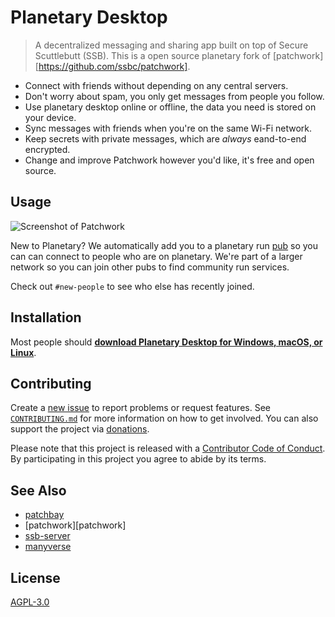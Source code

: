# Planetary Desktop

> A decentralized messaging and sharing app built on top of Secure Scuttlebutt (SSB).
> This is a open source planetary fork of [patchwork][https://github.com/ssbc/patchwork]. 

- Connect with friends without depending on any central servers.
- Don't worry about spam, you only get messages from people you follow.
- Use planetary desktop online or offline, the data you need is stored on your device.
- Sync messages with friends when you're on the same Wi-Fi network.
- Keep secrets with private messages, which are *always* eand-to-end encrypted.
- Change and improve Patchwork however you'd like, it's free and open source.

## Usage

![Screenshot of Patchwork][screenshot]

New to Planetary? We automatically add you to a planetary run [pub](pub) so you can
can connect to people who are on planetary. We're part of a larger network so you can join 
other pubs to find community run services. 

Check out `#new-people` to see who else has recently joined.

## Installation

Most people should **[download Planetary Desktop for Windows, macOS, or Linux][gh-dl]**.

## Contributing

Create a [new issue][new-issue] to report problems or request features. See
[`CONTRIBUTING.md`][contributing] for more information on how to get involved.
You can also support the project via [donations](https://opencollective.com/patchwork/).

Please note that this project is released with a [Contributor Code of
Conduct][conduct]. By participating in this project you agree to abide by its
terms.

## See Also

- [patchbay][patchbay]
- [patchwork][patchwork]
- [ssb-server][ssb-server]
- [manyverse][manyverse]

## License

[AGPL-3.0][license]

[brew]: https://brew.sh
[conduct]: docs/CODE_OF_CONDUCT.md
[contributing]: docs/CONTRIBUTING.md
[gh-dl]: https://github.com/ssbc/patchwork/releases/latest
[install]: docs/INSTALL.md
[license]: LICENSE
[manyverse]: https://gitlab.com/staltz/manyverse
[new-issue]: https://github.com/fraction/readme-boilerplate/issues/new
[npm]: https://npmjs.org/
[patchbay]: https://github.com/ssbc/patchbay
[pub-list]: https://github.com/ssbc/ssb-server/wiki/Pub-Servers
[pub]: https://www.scuttlebutt.nz/concepts/pub.html
[screenshot]: assets/screenshot.jpg
[ssb-server]: https://github.com/ssbc/ssb-server
[yarn]: https://yarnpkg.com/en/
[yay]: https://github.com/Jguer/yay
